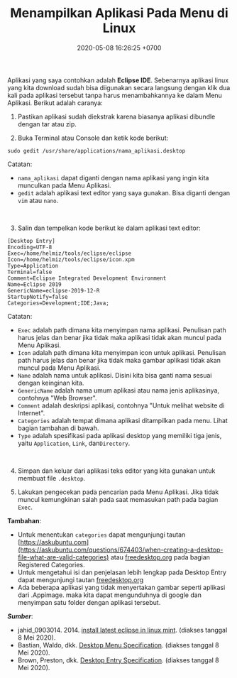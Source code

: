 ﻿---
layout: post
title: Menampilkan Aplikasi Pada Menu di Linux
date:   2020-05-08 16:26:25 +0700
categories: linux

---
Aplikasi yang saya contohkan adalah **Eclipse IDE**. Sebenarnya aplikasi linux yang kita download sudah bisa diigunakan secara langsung dengan klik dua kali pada aplikasi tersebut tanpa harus menambahkannya ke dalam Menu Aplikasi. Berikut adalah caranya:  
  
1. Pastikan aplikasi sudah diekstrak karena biasanya aplikasi dibundle dengan tar atau zip.

2. Buka Terminal atau Console dan ketik kode berikut:  
```
sudo gedit /usr/share/applications/nama_aplikasi.desktop
```
Catatan:
- `nama_aplikasi` dapat diganti dengan nama aplikasi yang ingin kita munculkan pada Menu Aplikasi.
- `gedit` adalah aplikasi text editor yang saya gunakan. Bisa diganti dengan `vim` atau `nano`.  
<br/>  

3. Salin dan tempelkan kode berikut ke dalam aplikasi text editor:  
```
[Desktop Entry]
Encoding=UTF-8
Exec=/home/helmiz/tools/eclipse/eclipse
Icon=/home/helmiz/tools/eclipse/icon.xpm
Type=Application
Terminal=false
Comment=Eclipse Integrated Development Environment
Name=Eclipse 2019
GenericName=eclipse-2019-12-R
StartupNotify=false
Categories=Development;IDE;Java;
```
Catatan:
-   `Exec` adalah path dimana kita menyimpan nama aplikasi. Penulisan path harus jelas dan benar jika tidak maka aplikasi tidak akan muncul pada Menu Aplikasi.
-   `Icon` adalah path dimana kita menyimpan icon untuk aplikasi. Penulisan path harus jelas dan benar jika tidak maka gambar aplikasi tidak akan muncul pada Menu Aplikasi.
-   `Name` adalah nama untuk aplikasi. Disini kita bisa ganti nama sesuai dengan keinginan kita.
-   `GenericName` adalah nama umum aplikasi atau nama jenis aplikasinya, contohnya "Web Browser".
-   `Comment` adalah deskripsi aplikasi, contohnya "Untuk melihat website di Internet".
-   `Categories` adalah tempat dimana aplikasi ditampilkan pada menu. Lihat bagian tambahan di bawah.
- `Type` adalah spesifikasi pada aplikasi desktop yang memiliki tiga jenis, yaitu `Application`, `Link`, dan`Directory`.  
<br/>

4. Simpan dan keluar dari aplikasi teks editor yang kita gunakan untuk membuat file `.desktop`.

5. Lakukan pengecekan pada pencarian pada Menu Aplikasi. Jika tidak muncul kemungkinan salah pada saat memasukan path pada bagian `Exec`.

**Tambahan**:
-   Untuk menentukan `categories` dapat mengunjungi tautan [https://askubuntu.com](https://askubuntu.com/questions/674403/when-creating-a-desktop-file-what-are-valid-categories) atau [freedesktop.org](https://specifications.freedesktop.org/menu-spec/menu-spec-1.0.html) pada bagian Registered Categories.
- Untuk mengetahui isi dan penjelasan lebih lengkap pada Desktop Entry dapat mengunjungi tautan [freedesktop.org](https://specifications.freedesktop.org/desktop-entry-spec/desktop-entry-spec-latest.html)
-  Ada beberapa aplikasi yang tidak menyertakan gambar seperti aplikasi dari .Appimage. maka kita dapat mengunduhnya di google dan menyimpan satu folder dengan aplikasi tersebut.

_**Sumber**_:  
- jahid_0903014. 2014. [install latest eclipse in linux mint](https://community.linuxmint.com/tutorial/view/1503). (diakses tanggal 8 Mei 2020).
- Bastian, Waldo, dkk. [Desktop Menu Specification](https://specifications.freedesktop.org/menu-spec/menu-spec-1.0.html). (diakses tanggal 8 Mei 2020).
- Brown, Preston, dkk. [Desktop Entry Specification](https://specifications.freedesktop.org/desktop-entry-spec/desktop-entry-spec-latest.html). (diakses tanggal 8 Mei 2020).
